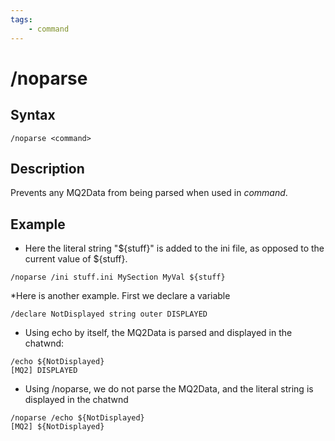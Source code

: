 ```yaml
---
tags:
    - command
---
```

# /noparse

## Syntax

```eqcommand
/noparse <command>
```

## Description

Prevents any MQ2Data from being parsed when used in _command_.

## Example

* Here the literal string "${stuff}" is added to the ini file, as opposed to the current value of ${stuff}.

```text
/noparse /ini stuff.ini MySection MyVal ${stuff}
```

\*Here is another example. First we declare a variable

```text
/declare NotDisplayed string outer DISPLAYED
```

* Using echo by itself, the MQ2Data is parsed and displayed in the chatwnd:

```text
/echo ${NotDisplayed}
[MQ2] DISPLAYED
```

* Using /noparse, we do not parse the MQ2Data, and the literal string is displayed in the chatwnd

```text
/noparse /echo ${NotDisplayed}
[MQ2] ${NotDisplayed}
```

